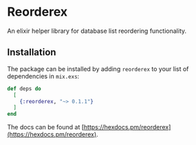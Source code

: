 # Reorderex

An elixir helper library for database list reordering functionality.

## Installation

The package can be installed by adding `reorderex` to your list of dependencies in `mix.exs`:

```elixir
def deps do
  [
    {:reorderex, "~> 0.1.1"}
  ]
end
```

The docs can be found at [https://hexdocs.pm/reorderex](https://hexdocs.pm/reorderex).
